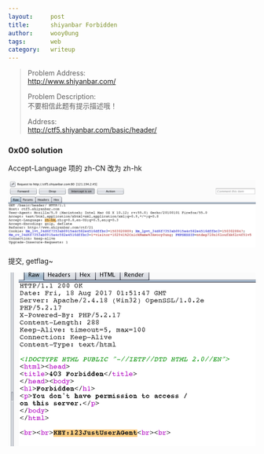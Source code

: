 ```yaml
---
layout:     post
title:      shiyanbar Forbidden
author:     wooy0ung
tags: 		web
category:  	writeup
---
```



>Problem Address:  
>http://www.shiyanbar.com/  
>  
>Problem Description:  
>不要相信此题有提示描述哦！  
>  
>Address:  
>http://ctf5.shiyanbar.com/basic/header/  
<!-- more -->


### 0x00 solution

Accept-Language 项的 zh-CN 改为 zh-hk

![](/assets/img/writeup/web/2017-08-18-shiyanbar-forbidden/0x00.png)

提交, getflag~

![](/assets/img/writeup/web/2017-08-18-shiyanbar-forbidden/0x01.png)